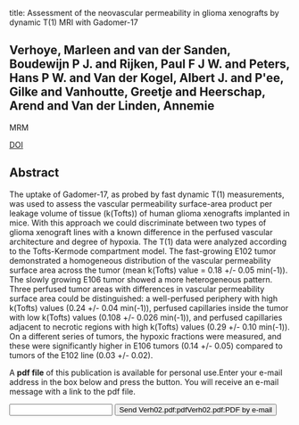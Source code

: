 title: Assessment of the neovascular permeability in glioma xenografts by dynamic T(1) MRI with Gadomer-17

## Verhoye, Marleen and van der Sanden, Boudewijn P J. and Rijken, Paul F J W. and Peters, Hans P W. and Van der Kogel, Albert J. and P'ee, Gilke and Vanhoutte, Greetje and Heerschap, Arend and Van der Linden, Annemie
MRM

<a href="https://doi.org/10.1002/mrm.10072">DOI</a>

## Abstract
The uptake of Gadomer-17, as probed by fast dynamic T(1) measurements, was used to assess the vascular permeability surface-area product per leakage volume of tissue (k(Tofts)) of human glioma xenografts implanted in mice. With this approach we could discriminate between two types of glioma xenograft lines with a known difference in the perfused vascular architecture and degree of hypoxia. The T(1) data were analyzed according to the Tofts-Kermode compartment model. The fast-growing E102 tumor demonstrated a homogeneous distribution of the vascular permeability surface area across the tumor (mean k(Tofts) value = 0.18 +/- 0.05 min(-1)). The slowly growing E106 tumor showed a more heterogeneous pattern. Three perfused tumor areas with differences in vascular permeability surface area could be distinguished: a well-perfused periphery with high k(Tofts) values (0.24 +/- 0.04 min(-1)), perfused capillaries inside the tumor with low k(Tofts) values (0.108 +/- 0.026 min(-1)), and perfused capillaries adjacent to necrotic regions with high k(Tofts) values (0.29 +/- 0.10 min(-1)). On a different series of tumors, the hypoxic fractions were measured, and these were significantly higher in E106 tumors (0.14 +/- 0.05) compared to tumors of the E102 line (0.03 +/- 0.02).

A <b>pdf file</b> of this publication is available for personal use.Enter your e-mail address in the box below and press the button. You will receive an e-mail message with a link to the pdf file.
<form action="sender.php">  <input type="text" name="email">  <input type="submit" value="Send Verh02.pdf:pdfVerh02.pdf:PDF by e-mail"></form>